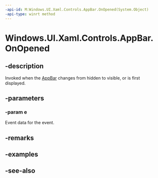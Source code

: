 ```yaml
---
-api-id: M:Windows.UI.Xaml.Controls.AppBar.OnOpened(System.Object)
-api-type: winrt method
---
```


<!-- Method syntax
virtual protected void OnOpened(System.Object e)
-->

# Windows.UI.Xaml.Controls.AppBar.OnOpened

## -description
Invoked when the [AppBar](appbar.md) changes from hidden to visible, or is first displayed.



## -parameters
### -param e
Event data for the event.

## -remarks

## -examples

## -see-also
